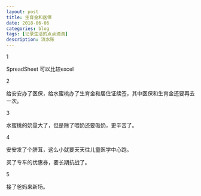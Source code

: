 ```yaml
---
layout: post
title: 生育金和医保
date: 2018-06-06
categories: blog
tags: [记录生活的点点滴滴]
description: 流水账
---
```


1 

SpreadSheet 可以比较excel

2

给安安办了医保，给水蜜桃办了生育金和居住证续签，其中医保和生育金还要再去一次。

3

水蜜桃的奶量大了，但是除了喂奶还要吸奶，更辛苦了。

4

安安发了个脐茸，这么小就要天天往儿童医学中心跑。

买了专车的优惠券，要长期抗战了。

5

接了爸妈来新场。


